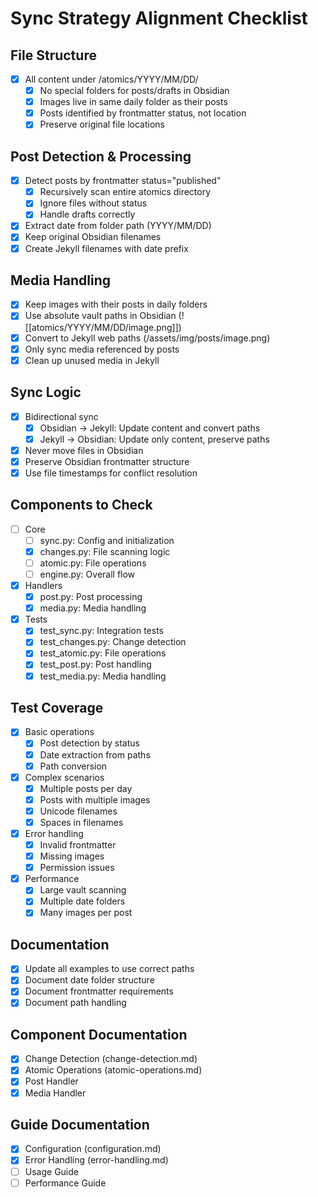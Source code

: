 # Sync Strategy Alignment Checklist

## File Structure
- [x] All content under /atomics/YYYY/MM/DD/
  - [x] No special folders for posts/drafts in Obsidian
  - [x] Images live in same daily folder as their posts
  - [x] Posts identified by frontmatter status, not location
  - [x] Preserve original file locations

## Post Detection & Processing
- [x] Detect posts by frontmatter status="published"
  - [x] Recursively scan entire atomics directory
  - [x] Ignore files without status
  - [x] Handle drafts correctly
- [x] Extract date from folder path (YYYY/MM/DD)
- [x] Keep original Obsidian filenames
- [x] Create Jekyll filenames with date prefix

## Media Handling
- [x] Keep images with their posts in daily folders
- [x] Use absolute vault paths in Obsidian (![[atomics/YYYY/MM/DD/image.png]])
- [x] Convert to Jekyll web paths (/assets/img/posts/image.png)
- [x] Only sync media referenced by posts
- [x] Clean up unused media in Jekyll

## Sync Logic
- [x] Bidirectional sync
  - [x] Obsidian → Jekyll: Update content and convert paths
  - [x] Jekyll → Obsidian: Update only content, preserve paths
- [x] Never move files in Obsidian
- [x] Preserve Obsidian frontmatter structure
- [x] Use file timestamps for conflict resolution

## Components to Check
- [ ] Core
  - [ ] sync.py: Config and initialization
  - [x] changes.py: File scanning logic
  - [ ] atomic.py: File operations
  - [ ] engine.py: Overall flow
- [x] Handlers
  - [x] post.py: Post processing
  - [x] media.py: Media handling
- [x] Tests
  - [x] test_sync.py: Integration tests
  - [x] test_changes.py: Change detection
  - [x] test_atomic.py: File operations
  - [x] test_post.py: Post handling
  - [x] test_media.py: Media handling

## Test Coverage
- [x] Basic operations
  - [x] Post detection by status
  - [x] Date extraction from paths
  - [x] Path conversion
- [x] Complex scenarios
  - [x] Multiple posts per day
  - [x] Posts with multiple images
  - [x] Unicode filenames
  - [x] Spaces in filenames
- [x] Error handling
  - [x] Invalid frontmatter
  - [x] Missing images
  - [x] Permission issues
- [x] Performance
  - [x] Large vault scanning
  - [x] Multiple date folders
  - [x] Many images per post

## Documentation
- [x] Update all examples to use correct paths
- [x] Document date folder structure
- [x] Document frontmatter requirements
- [x] Document path handling

## Component Documentation
- [x] Change Detection (change-detection.md)
- [x] Atomic Operations (atomic-operations.md)
- [x] Post Handler
- [x] Media Handler

## Guide Documentation
- [x] Configuration (configuration.md)
- [x] Error Handling (error-handling.md)
- [ ] Usage Guide
- [ ] Performance Guide